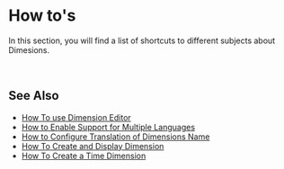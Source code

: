 # How to's
In this section, you will find a list of shortcuts to different subjects about Dimesions.

<br/>

## See Also  

* [How To use Dimension Editor](dimeditor.md)
* [How to Enable Support for Multiple Languages](multilang.md)
* [How to Configure Translation of Dimensions Name](transl.md)
* [How To Create and Display Dimension](createdim.md)
* [How To Create a Time Dimension](timedim.md)


